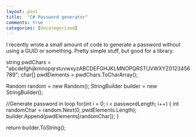 ```yaml
---
layout: post
title:  "C# Password generator"
comments: true
categories: [Uncategorized]
---
```


I recently wrote a small amount of code to generate a password without using a GUID  or something. Pretty simple stuff, but good for a library.


string pwdChars = "abcdefghijkmnopqrstuvwxyzABCDEFGHJKLMNOPQRSTUVWXYZ0123456789";
char[] pwdElements = pwdChars.ToCharArray();

Random random = new Random();
StringBuilder builder = new StringBuilder();

//Generate password in loop
for(int i = 0; i < passwordLength; i++)
{
	int randomChar = random.Next(0, pwdElements.Length);
	builder.Append(pwdElements[randomChar]);
}

return builder.ToString();

